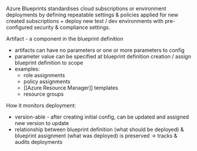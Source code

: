 Azure Blueprints standardises cloud subscriptions or environment deployments by defining repeatable settings & policies applied for new created subscriptions + deploy new test / dev environments with pre-configured security & compliance settings.

Artifact - a component in the blueprint definition
- artifacts can have no parameters or one or more parameters to config
- parameter value can be specified at blueprint definition creation / assign blueprint definition to scope
- examples:
	- role assignments
	- policy assignments
	- [[Azure Resource Manager]] templates
	- resource groups

How it monitors deployment:
- version-able - after creating initial config, can be updated and assigned new version to update
- relationship between blueprint definition (what should be deployed) & blueprint assignment (what was deployed) is preserved -> tracks & audits deployments

